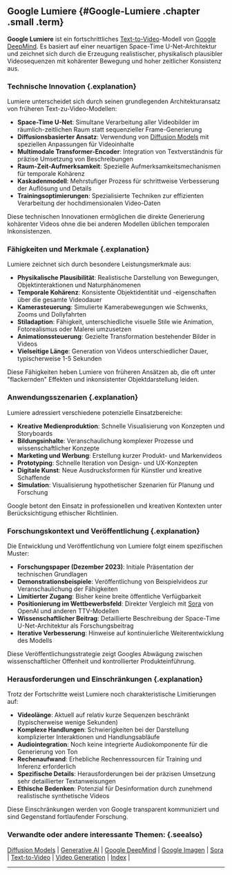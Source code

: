 ## Google Lumiere {#Google-Lumiere .chapter .small .term}

**Google Lumiere** ist ein fortschrittliches [Text-to-Video](#Text-to-Video)-Modell von [Google DeepMind](#Google-DeepMind).
Es basiert auf einer neuartigen Space-Time U-Net-Architektur und zeichnet sich durch die Erzeugung realistischer, physikalisch plausibler Videosequenzen mit kohärenter Bewegung und hoher zeitlicher Konsistenz aus.

### Technische Innovation {.explanation}

Lumiere unterscheidet sich durch seinen grundlegenden Architekturansatz von früheren Text-zu-Video-Modellen:

- **Space-Time U-Net**: Simultane Verarbeitung aller Videobilder im räumlich-zeitlichen Raum statt sequenzieller Frame-Generierung
- **Diffusionsbasierter Ansatz**: Verwendung von [Diffusion Models](#Diffusion-Models) mit speziellen Anpassungen für Videoinhalte
- **Multimodale Transformer-Encoder**: Integration von Textverständnis für präzise Umsetzung von Beschreibungen
- **Raum-Zeit-Aufmerksamkeit**: Spezielle Aufmerksamkeitsmechanismen für temporale Kohärenz
- **Kaskadenmodell**: Mehrstufiger Prozess für schrittweise Verbesserung der Auflösung und Details
- **Trainingsoptimierungen**: Spezialisierte Techniken zur effizienten Verarbeitung der hochdimensionalen Video-Daten

Diese technischen Innovationen ermöglichen die direkte Generierung kohärenter Videos ohne die bei anderen Modellen üblichen temporalen Inkonsistenzen.

### Fähigkeiten und Merkmale {.explanation}

Lumiere zeichnet sich durch besondere Leistungsmerkmale aus:

- **Physikalische Plausibilität**: Realistische Darstellung von Bewegungen, Objektinteraktionen und Naturphänomenen
- **Temporale Kohärenz**: Konsistente Objektidentität und -eigenschaften über die gesamte Videodauer
- **Kamerasteuerung**: Simulierte Kamerabewegungen wie Schwenks, Zooms und Dollyfahrten
- **Stiladaption**: Fähigkeit, unterschiedliche visuelle Stile wie Animation, Fotorealismus oder Malerei umzusetzen
- **Animationssteuerung**: Gezielte Transformation bestehender Bilder in Videos
- **Vielseitige Länge**: Generation von Videos unterschiedlicher Dauer, typischerweise 1-5 Sekunden

Diese Fähigkeiten heben Lumiere von früheren Ansätzen ab, die oft unter "flackernden" Effekten und inkonsistenter Objektdarstellung leiden.

### Anwendungsszenarien {.explanation}

Lumiere adressiert verschiedene potenzielle Einsatzbereiche:

- **Kreative Medienproduktion**: Schnelle Visualisierung von Konzepten und Storyboards
- **Bildungsinhalte**: Veranschaulichung komplexer Prozesse und wissenschaftlicher Konzepte
- **Marketing und Werbung**: Erstellung kurzer Produkt- und Markenvideos
- **Prototyping**: Schnelle Iteration von Design- und UX-Konzepten
- **Digitale Kunst**: Neue Ausdrucksformen für Künstler und kreative Schaffende
- **Simulation**: Visualisierung hypothetischer Szenarien für Planung und Forschung

Google betont den Einsatz in professionellen und kreativen Kontexten unter Berücksichtigung ethischer Richtlinien.

### Forschungskontext und Veröffentlichung {.explanation}

Die Entwicklung und Veröffentlichung von Lumiere folgt einem spezifischen Muster:

- **Forschungspaper (Dezember 2023)**: Initiale Präsentation der technischen Grundlagen
- **Demonstrationsbeispiele**: Veröffentlichung von Beispielvideos zur Veranschaulichung der Fähigkeiten
- **Limitierter Zugang**: Bisher keine breite öffentliche Verfügbarkeit
- **Positionierung im Wettbewerbsfeld**: Direkter Vergleich mit [Sora](#Sora) von OpenAI und anderen TTV-Modellen
- **Wissenschaftlicher Beitrag**: Detaillierte Beschreibung der Space-Time U-Net-Architektur als Forschungsbeitrag
- **Iterative Verbesserung**: Hinweise auf kontinuierliche Weiterentwicklung des Modells

Diese Veröffentlichungsstrategie zeigt Googles Abwägung zwischen wissenschaftlicher Offenheit und kontrollierter Produkteinführung.

### Herausforderungen und Einschränkungen {.explanation}

Trotz der Fortschritte weist Lumiere noch charakteristische Limitierungen auf:

- **Videolänge**: Aktuell auf relativ kurze Sequenzen beschränkt (typischerweise wenige Sekunden)
- **Komplexe Handlungen**: Schwierigkeiten bei der Darstellung komplizierter Interaktionen und Handlungsabläufe
- **Audiointegration**: Noch keine integrierte Audiokomponente für die Generierung von Ton
- **Rechenaufwand**: Erhebliche Rechenressourcen für Training und Inferenz erforderlich
- **Spezifische Details**: Herausforderungen bei der präzisen Umsetzung sehr detaillierter Textanweisungen
- **Ethische Bedenken**: Potenzial für Desinformation durch zunehmend realistische synthetische Videos

Diese Einschränkungen werden von Google transparent kommuniziert und sind Gegenstand fortlaufender Forschung.

### Verwandte oder andere interessante Themen: {.seealso}

[Diffusion Models](#Diffusion-Models) |
[Generative AI](#Generative-AI) |
[Google DeepMind](#Google-DeepMind) |
[Google Imagen](#Google-Imagen) |
[Sora](#Sora) |
[Text-to-Video](#Text-to-Video) |
[Video Generation](#Video-Generation) |
[Index](#Index) |

----


